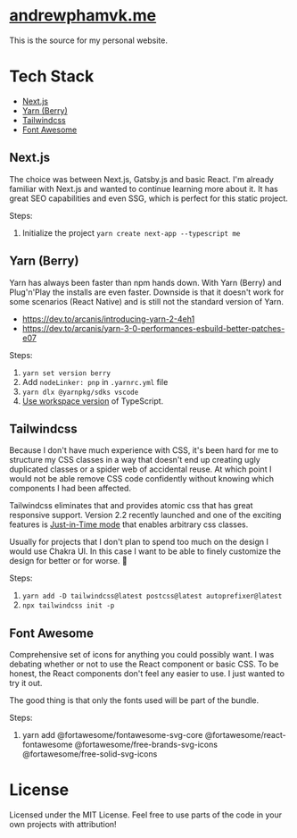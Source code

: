 # [andrewphamvk.me](https://www.andrewphamvk.me/)

This is the source for my personal website.

# Tech Stack

- [Next.js](#nextjs)
- [Yarn (Berry)](#yarn-berry)
- [Tailwindcss](#tailwindcss)
- [Font Awesome](#font-awesome)

## Next.js

The choice was between Next.js, Gatsby.js and basic React. I'm already familiar with Next.js and wanted to continue learning more about it. It has great SEO capabilities and even SSG, which is perfect for this static project.

Steps:

1. Initialize the project `yarn create next-app --typescript me`

## Yarn (Berry)

Yarn has always been faster than npm hands down. With Yarn (Berry) and Plug'n'Play the installs are even faster. Downside is that it doesn't work for some scenarios (React Native) and is still not the standard version of Yarn.

- https://dev.to/arcanis/introducing-yarn-2-4eh1
- https://dev.to/arcanis/yarn-3-0-performances-esbuild-better-patches-e07

Steps:

1. `yarn set version berry`
2. Add `nodeLinker: pnp` in `.yarnrc.yml` file
3. `yarn dlx @yarnpkg/sdks vscode`
4. [Use workspace version](https://code.visualstudio.com/docs/typescript/typescript-compiling#_using-the-workspace-version-of-typescript) of TypeScript.

## Tailwindcss

Because I don't have much experience with CSS, it's been hard for me to structure my CSS classes in a way that doesn't end up creating ugly duplicated classes or a spider web of accidental reuse. At which point I would not be able remove CSS code confidently without knowing which components I had been affected.

Tailwindcss eliminates that and provides atomic css that has great responsive support. Version 2.2 recently launched and one of the exciting features is [Just-in-Time mode](https://tailwindcss.com/docs/just-in-time-mode) that enables arbitrary css classes.

Usually for projects that I don't plan to spend too much on the design I would use Chakra UI. In this case I want to be able to finely customize the design for better or for worse. 🙂

Steps:

1. `yarn add -D tailwindcss@latest postcss@latest autoprefixer@latest`
2. `npx tailwindcss init -p`

## Font Awesome

Comprehensive set of icons for anything you could possibly want. I was debating whether or not to use the React component or basic CSS. To be honest, the React components don't feel any easier to use. I just wanted to try it out.

The good thing is that only the fonts used will be part of the bundle.

Steps:

1. yarn add @fortawesome/fontawesome-svg-core @fortawesome/react-fontawesome @fortawesome/free-brands-svg-icons @fortawesome/free-solid-svg-icons

# License

Licensed under the MIT License. Feel free to use parts of the code in your own projects with attribution!
